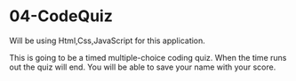 # 04-CodeQuiz
Will be using Html,Css,JavaScript for this application.

This is going to be a timed multiple-choice coding quiz. 
When the time runs out the quiz will end.
You will be able to save your name with your score.


